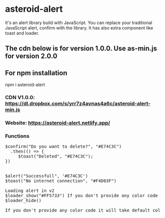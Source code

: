 # asteroid-alert
It's an alert library build with JavaScript. You can replace your traditional JavaScript alert, confirm with the library. It has also extra component like toast and loader.

## The cdn below is for version 1.0.0. Use as-min.js for version 2.0.0
## For npm installation
   npm i asteroid-alert
### CDN V1.0.0: https://dl.dropbox.com/s/yrr7z4avnas4a6c/asteroid-alert-min.js
### Website: https://asteroid-alert.netlify.app/

### Functions
<pre>
$confirm("Do you want to delete?", "#E74C3C")
  .then(() => {
     $toast("Deleted", "#E74C3C");
})<br>
  
$alert("Successfull", '#E74C3C') 
$toast("No internet connection", "#F4D03F")

Loading alert in v2
$loader_show("#FF5733") If you don't provide any color code it will take default color
$loader_hide()

If you don't provide any color code it will take default color
</pre>
